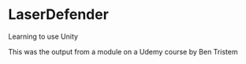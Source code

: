 # LaserDefender
Learning to use Unity

This was the output from a module on a Udemy course by Ben Tristem
